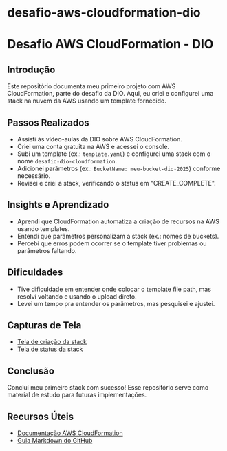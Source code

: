 # desafio-aws-cloudformation-dio
# Desafio AWS CloudFormation - DIO

## Introdução
Este repositório documenta meu primeiro projeto com AWS CloudFormation, parte do desafio da DIO. Aqui, eu criei e configurei uma stack na nuvem da AWS usando um template fornecido.

## Passos Realizados
- Assisti às vídeo-aulas da DIO sobre AWS CloudFormation.
- Criei uma conta gratuita na AWS e acessei o console.
- Subi um template (ex.: `template.yaml`) e configurei uma stack com o nome `desafio-dio-cloudformation`.
- Adicionei parâmetros (ex.: `BucketName: meu-bucket-dio-2025`) conforme necessário.
- Revisei e criei a stack, verificando o status em "CREATE_COMPLETE".

## Insights e Aprendizado
- Aprendi que CloudFormation automatiza a criação de recursos na AWS usando templates.
- Entendi que parâmetros personalizam a stack (ex.: nomes de buckets).
- Percebi que erros podem ocorrer se o template tiver problemas ou parâmetros faltando.

## Dificuldades
- Tive dificuldade em entender onde colocar o template file path, mas resolvi voltando e usando o upload direto.
- Levei um tempo pra entender os parâmetros, mas pesquisei e ajustei.

## Capturas de Tela
- [Tela de criação da stack](images/tela-criar-stack.png)
- [Tela de status da stack](images/tela-status-stack.png)

## Conclusão
Concluí meu primeiro stack com sucesso! Esse repositório serve como material de estudo para futuras implementações.

## Recursos Úteis
- [Documentação AWS CloudFormation](https://aws.amazon.com/cloudformation/docs)
- [Guia Markdown do GitHub](https://github.com/adam-p/markdown-here/wiki/Markdown-Cheatsheet)
